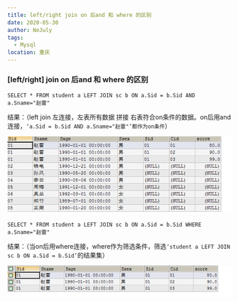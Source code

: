 ```yaml
---
title: left/right join on 后and 和 where 的区别
date: 2020-05-30
author: NeJuly
tags: 
  - Mysql
location: 重庆  
---
```

### [left/right] join on 后and 和 where 的区别

```mysql
SELECT * FROM student a LEFT JOIN sc b ON a.Sid = b.Sid AND a.Sname="赵雷"
```
结果：（left join 左连接，左表所有数据 拼接 右表符合on条件的数据。on后用and连接，`‘a.Sid = b.Sid AND a.Sname="赵雷"’都作为on条件`）

![Image text](/assets/img/mysql/mysql1.png)

```mysql
SELECT * FROM student a LEFT JOIN sc b ON a.Sid = b.Sid WHERE a.Sname="赵雷"
```
结果：（当on后用where连接，where作为筛选条件，筛选`‘student a LEFT JOIN sc b ON a.Sid = b.Sid’`的结果集）

![Image text](/assets/img/mysql/mysql2.png)

